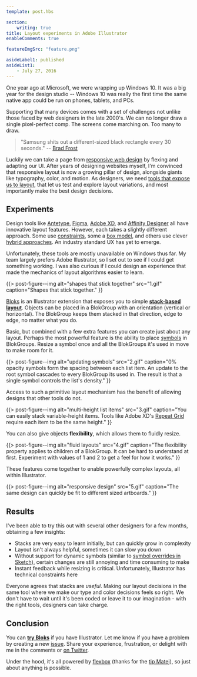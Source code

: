 ```yaml
---
template: post.hbs

section:
    writing: true
title: Layout experiments in Adobe Illustrator
enableComments: true

featureImgSrc: "feature.png"

asideLabel1: published
asideList1:
    - July 27, 2016
---
```


One year ago at Microsoft, we were wrapping up Windows 10. It was a big year for the design studio -- Windows 10 was really the first time the same native app could be run on phones, tablets, and PCs.

Supporting that many devices comes with a set of challenges not unlike those faced by web designers in the late 2000's. We can no longer draw a single pixel-perfect comp. The screens come marching on. Too many to draw.

> "Samsung shits out a different-sized black rectangle every 30 seconds." -- [Brad Frost](http://bradfrost.com/blog/post/i-have-no-idea-what-the-hell-i-am-doing/)

Luckily we can take a page from [responsive web design](https://en.wikipedia.org/wiki/Responsive_web_design) by flexing and adapting our UI. After years of designing websites myself, I'm convinced that responsive layout is now a growing pillar of design, alongside giants like typography, color, and motion. As designers, we need [tools that expose us to layout](https://medium.com/bridge-collection/modern-design-tools-adaptive-layouts-e236070856e3#.7ky86uult), that let us test and explore layout variations, and most importantly make the best design decisions.

## Experiments

Design tools like [Antetype](http://www.antetype.com/), [Figma](https://www.figma.com/), [Adobe XD](http://www.adobe.com/products/experience-design.html), and [Affinity Designer](https://vimeo.com/169816724?utm_source=designernews) all have innovative layout features. However, each takes a slightly different approach. Some use [constraints](https://www.youtube.com/watch?v=mTPJBB3f0mg), some a [box model](http://www.antetype.com/tutorial1.html), and others use clever [hybrid approaches](https://www.youtube.com/watch?v=42VCB42TKp4). An industry standard UX has yet to emerge.

Unfortunately, these tools are mostly unavailable on Windows thus far. My team largely prefers Adobe Illustrator, so I set out to see if I could get something working. I was also curious if I could design an experience that made the mechanics of layout algorithms easier to learn.

{{> post-figure--img
    alt="shapes that stick together"
    src="1.gif"
    caption="Shapes that stick together."
}}

[Bloks](https://github.com/WestonThayer/Bloks) is an Illustrator extension that exposes you to simple [**stack-based layout**](http://www.michaellucassmith.com/20080525%20User%20Interface%20Layout.html). Objects can be placed in a BlokGroup with an orientation (vertical or horizontal). The BlokGroup keeps them stacked in that direction, edge to edge, no matter what you do.

Basic, but combined with a few extra features you can create just about any layout. Perhaps the most powerful feature is the ability to place [symbols](https://helpx.adobe.com/illustrator/using/symbols.html) in BlokGroups. Resize a symbol once and all the BlokGroups it's used in move to make room for it.

{{> post-figure--img
    alt="updating symbols"
    src="2.gif"
    caption="0% opacity symbols form the spacing between each list item. An update to the root symbol cascades to every BlokGroup its used in. The result is that a single symbol controls the list's density."
}}

Access to such a primitive layout mechanism has the benefit of allowing designs that other tools do not.

{{> post-figure--img
    alt="multi-height list items"
    src="3.gif"
    caption="You can easily stack variable-height items. Tools like Adobe XD's [Repeat Grid](https://www.youtube.com/watch?v=42VCB42TKp4) require each item to be the same height."
}}

You can also give objects **flexibility**, which allows them to fluidly resize.

{{> post-figure--img
    alt="fluid layouts"
    src="4.gif"
    caption="The flexibility property applies to children of a BlokGroup. It can be hard to understand at first. Experiment with values of 1 and 2 to get a feel for how it works."
}}

These features come together to enable powerfully complex layouts, all within Illustrator.

{{> post-figure--img
    alt="responsive design"
    src="5.gif"
    caption="The same design can quickly be fit to different sized artboards."
}}

## Results

I've been able to try this out with several other designers for a few months, obtaining a few insights:

* Stacks are very easy to learn initially, but can quickly grow in complexity
* Layout isn't always helpful, sometimes it can slow you down
* Without support for dynamic symbols (similar to [symbol overrides in Sketch](https://www.sketchapp.com/learn/documentation/07-symbols/2-editing-symbols.html)), certain changes are still annoying and time consuming to make
* Instant feedback while resizing is critical. Unfortunately, Illustrator has technical constraints here

Everyone agrees that stacks are *useful*. Making our layout decisions in the same tool where we make our type and color decisions feels so right. We don't have to wait until it's been coded or leave it to our imagination - with the right tools, designers can take charge.

## Conclusion

You can [**try Bloks**](https://github.com/WestonThayer/Bloks) if you have Illustrator. Let me know if you have a problem by creating a new [issue](https://github.com/WestonThayer/Bloks/issues). Share your experience, frustration, or delight with me in the comments or [on Twitter](https://twitter.com/WestonThayer5).

Under the hood, it's all powered by [flexbox](https://github.com/facebook/css-layout) (thanks for the [tip Matej](https://medium.com/facebook-design/exploring-dynamic-layout-in-sketch-fdf0e825d1cf#.2jcauvrh3)), so just about anything is possible.
